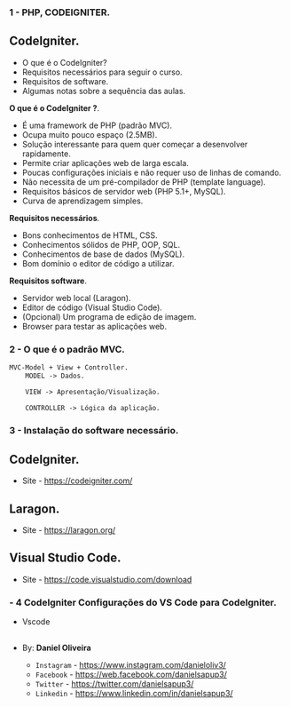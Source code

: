 ### 1 - PHP, CODEIGNITER.

## CodeIgniter.

- O que é o CodeIgniter?
- Requisitos necessários para seguir o curso.
- Requisitos de software.
- Algumas notas sobre a sequência das aulas.


**O que é o CodeIgniter ?**.
- É uma framework de PHP (padrão MVC).
- Ocupa muito pouco espaço (2.5MB).
- Solução interessante para quem quer começar a desenvolver rapidamente.
- Permite criar aplicações web de larga escala.
- Poucas configurações iniciais e não requer uso de linhas de comando.
- Não necessita de um pré-compilador de PHP (template language).
- Requisitos básicos de servidor web (PHP 5.1+, MySQL).
- Curva de aprendizagem simples.


**Requisitos necessários**.
- Bons conhecimentos de HTML, CSS.
- Conhecimentos sólidos de PHP, OOP, SQL.
- Conhecimentos de base de dados (MySQL).
- Bom domínio o editor de código a utilizar.


**Requisitos software**.
- Servidor web local (Laragon).
- Editor de código (Visual Studio Code).
- (Opcional) Um programa de edição de imagem.
- Browser para testar as aplicações web.


### 2 - O que é o padrão MVC.
```txt
MVC-Model + View + Controller.
    MODEL -> Dados.

    VIEW -> Apresentação/Visualização.

    CONTROLLER -> Lógica da aplicação.
```


### 3 - Instalação do software necessário.
## CodeIgniter.
- Site - https://codeigniter.com/

## Laragon.
- Site - https://laragon.org/

## Visual Studio Code.
- Site - https://code.visualstudio.com/download


### - 4 CodeIgniter Configurações do VS Code para CodeIgniter.
- Vscode
















































































##



##

- By:  **Daniel Oliveira**

  - `Instagram` - https://www.instagram.com/danieloliv3/
  - `Facebook` - https://web.facebook.com/danielsapup3/
  - `Twitter` - https://twitter.com/danielsapup3/
  - `Linkedin` - https://www.linkedin.com/in/danielsapup3/

  ##
